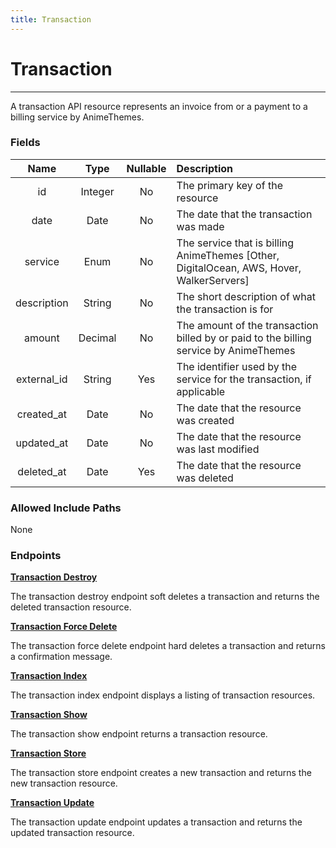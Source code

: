 ```yaml
---
title: Transaction
---
```


# Transaction

---

A transaction API resource represents an invoice from or a payment to a billing service by AnimeThemes.

### Fields

|    Name               |  Type   | Nullable | Description                                                                              |
| :-------------------: | :-----: | :------: | :--------------------------------------------------------------------------------------- |
| id                    | Integer | No       | The primary key of the resource                                                          |
| date                  | Date    | No       | The date that the transaction was made                                                   |
| service               | Enum    | No       | The service that is billing AnimeThemes [Other, DigitalOcean, AWS, Hover, WalkerServers] |
| description           | String  | No       | The short description of what the transaction is for                                     |
| amount                | Decimal | No       | The amount of the transaction billed by or paid to the billing service by AnimeThemes    |
| external_id           | String  | Yes      | The identifier used by the service for the transaction, if applicable                    |
| created_at            | Date    | No       | The date that the resource was created                                                   |
| updated_at            | Date    | No       | The date that the resource was last modified                                             |
| deleted_at            | Date    | Yes      | The date that the resource was deleted                                                   |

### Allowed Include Paths

None

### Endpoints

**[Transaction Destroy](/transaction/destroy/)**

The transaction destroy endpoint soft deletes a transaction and returns the deleted transaction resource.

**[Transaction Force Delete](/transaction/forceDelete/)**

The transaction force delete endpoint hard deletes a transaction and returns a confirmation message.

**[Transaction Index](/transaction/index/)**

The transaction index endpoint displays a listing of transaction resources.

**[Transaction Show](/transaction/show/)**

The transaction show endpoint returns a transaction resource.

**[Transaction Store](/transaction/store/)**

The transaction store endpoint creates a new transaction and returns the new transaction resource.

**[Transaction Update](/transaction/update/)**

The transaction update endpoint updates a transaction and returns the updated transaction resource.